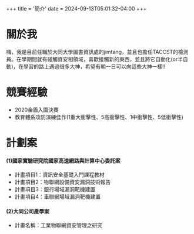 +++
title = '簡介'
date = 2024-09-13T05:01:32-04:00
+++
# 關於我
嗨，我是目前任職於大同大學圖書資訊處的jimtang，並且也擔任TACCST的檢測員。在學期間就有碰觸資安相領域，喜歡接觸新的東西，並且將它自動化(or半自動)，在學習的路上遇過很多大神，希望有朝一日可以向這些大神一樣!!
# 競賽經驗
- 2020金盾入圍決賽
- 教育體系攻防演練佳作(1重大衝擊性、5高衝擊性、1中衝擊性、5低衝擊性)
# 計劃案

#### (1)國家實驗研究院國家高速網路與計算中心委託案
- 計畫項目1：資訊安全基礎入門課程教材
- 計畫項目2：物聯網設備資安漏洞技術報告
- 計畫項目3：銀行場域漏洞靶機建置
- 計畫項目4：車聯網場域漏洞靶機建置

#### (2)大同公司產學案
- 計畫名稱：工業物聯網資安管理之研究

